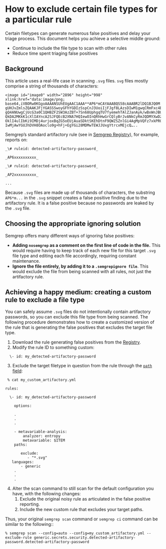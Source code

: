 # How to exclude certain file types for a particular rule

Certain filetypes can generate numerous false positives and delay your triage process. This document helps you achieve a selective middle ground:

* Continue to include the file type to scan with other rules
* Reduce time spent triaging false positives

## Background

This article uses a real-life case in scanning `.svg` files. `svg` files mostly comprise a string of thousands of characters:

```
<image id="image0" width="2896" height="998" xlink:href="data:image/png;
base64,iVBORw0KGgoAAAANSUhEUgAAC1AAA**AP6*mCAYAAABQS58cAAABR2lDQ1BJQ0M
gUHJvZmlsZQAAKJFjYGASSSwoyGFhYGDIzSspCnJ3UoiIjFJgf8LAzsDIwM1gwqCRmFxc4B
gQ4ANUwgCjUcG3a0C1QHBZF2SW3AzZBT+7Sn68UphgqTU7fyemehTAlZJanAyk/wBxWnJBU
QkDA2MKkK1cXlIAYncA2SJFQEcB2XNA7HQIewOInQRhHwGrCQlyBrJvANkCyRmJQDMYXwDZ
OklI4ulIbKi9IMDj4urjoxBqZG5oEUjAuaSDktSKEhDtnF9QWZSZnlGi4AgMpVQFz7xkPR0F
IwMjAwYGUJhDVH8OAoclo9g+hFj+EgYGi28MDMwTEWJJUxgYtrcxMEjcQ…..
```

Semgrep’s standard artifactory rule (see in [Semgrep Registry](https://semgrep.dev/r?q=generic.secrets.security.detected-artifactory-password.detected-artifactory-password)), for example, reports on:

```
_\# ruleid: detected-artifactory-password_

_AP6xxxxxxxxxx_

_\# ruleid: detected-artifactory-password_

_AP2xxxxxxxxxx_

...
```

Because `.svg` files are made up of thousands of characters, the substring `AP6*m...` in the `.svg` snippet creates a false positive finding due to the artifactory rule. It is a false positive because no passwords are leaked by the `.svg` file.

## Choosing the appropriate ignoring solution

Semgrep offers many different ways of ignoring false positives: 

* **Adding `nosemgrep` as a comment on the first line of code in the file.** This would require having to keep track of each new file for this target `.svg` file type and editing each file accordingly, requiring constant maintenance.
* **Ignore the file entirely, by adding it to a `.semgrepignore file`**. This would exclude the file from being scanned with all rules, not just the artifactory rule.

## Achieving a happy medium: creating a custom rule to exclude a file type

You can safely assume `.svg` files do not intentionally contain artifactory passwords, so you can exclude this file type from being scanned. The following procedure demonstrates how to create a customized version of the rule that is generating the false positives that excludes the target file type.

1. Download the rule generating false positives from the [Registry](https://semgrep.dev/r).
2. Modify the rule ID to something custom:
```
  \- id: my_detected-artifactory-password
```
3. Exclude the target filetype in question from the rule through the [`path` field](/semgrep-appsec-platform/user-management/#controlling-access-through-roles): 

```
 % cat my_custom_artifactory.yml 
 
rules:

  \- id: my_detected-artifactory-password
  
    options:
    
    .
    .
    .
    
    - metavariable-analysis:
        analyzer: entropy
        metavariable: $ITEM 
    paths:
    
       exclude:
          - "*.svg" 
   languages:
       - generic
    .
    .
    .
```
4. Alter the scan command to still scan for the default configuration you have, with the following changes:
    1. Exclude the original noisy rule as articulated in the false positive reporting.
    2. Include the new custom rule that excludes your target paths.

Thus, your original `semgrep scan` command or `semgrep ci` command can be similar to the following::

```
% semgrep scan --config=auto --config=my_custom_artifactory.yml --exclude-rule generic.secrets.security.detected-artifactory-password.detected-artifactory-password
```
